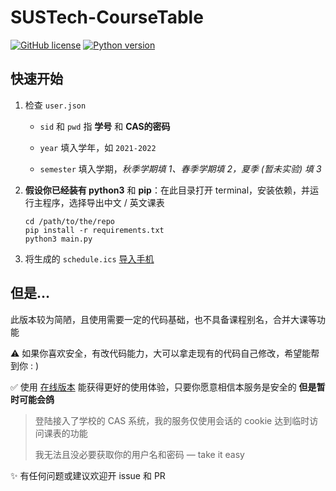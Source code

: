 # SUSTech-CourseTable
[![GitHub license](https://img.shields.io/github/license/HeZean/SUSTech-CourseTable)](https://github.com/HeZean/SUSTech-CourseTable) [![Python version](https://img.shields.io/badge/python-v3.x-blue)](https://github.com/HeZean/SUSTech-CourseTable)

## 快速开始

1. 检查 `user.json` 

   - `sid` 和 `pwd` 指 **学号** 和 **CAS的密码**

   - `year` 填入学年，如 `2021-2022` 
   - `semester` 填入学期，*秋季学期填 1、春季学期填 2，夏季 (暂未实验) 填 3*

2. **假设你已经装有 python3** 和 **pip**：在此目录打开 terminal，安装依赖，并运行主程序，选择导出中文 / 英文课表

   ```shell
   cd /path/to/the/repo
   pip install -r requirements.txt
   python3 main.py
   ```

3. 将生成的 `schedule.ics` [导入手机](https://miaotony.xyz/NUAA_ClassSchedule/HowToImport.html)



## 但是…

此版本较为简陋，且使用需要一定的代码基础，也不具备课程别名，合并大课等功能

⚠️ 如果你喜欢安全，有改代码能力，大可以拿走现有的代码自己修改，希望能帮到你 : )

✅ 使用 [在线版本](http://) 能获得更好的使用体验，只要你愿意相信本服务是安全的  **但是暂时可能会鸽**

> 登陆接入了学校的 CAS 系统，我的服务仅使用会话的 cookie 达到临时访问课表的功能
>
> 我无法且没必要获取你的用户名和密码 — take it easy

✨ 有任何问题或建议欢迎开 issue 和 PR
